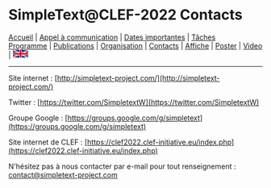 
# SimpleText@CLEF-2022 Contacts

[Accueil](./) | [Appel à communication](./CFP) | [Dates importantes](./dates) | [Tâches](./tasks)  
[Programme](./program) | [Publications](./publications) | [Organisation](./organisation) | [Contacts](./contacts) | [Affiche](./affiche) | [Poster](./poster) | [Video](./video) | [<img src="./en.png" width="30">](../en/CFP)

---

Site internet : [http://simpletext-project.com/](http://simpletext-project.com/)

Twitter : [https://twitter.com/SimpletextW](https://twitter.com/SimpletextW)

Groupe Google : [https://groups.google.com/g/simpletext](https://groups.google.com/g/simpletext)

Site internet de CLEF : [https://clef2022.clef-initiative.eu/index.php](https://clef2022.clef-initiative.eu/index.php)
 
N'hésitez pas à nous contacter par e-mail pour tout renseignement : [contact@simpletext-project.com](mailto:contact@simpletext-project.com)
